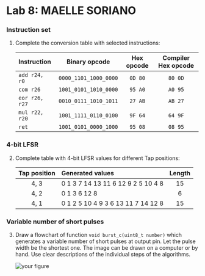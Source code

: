 # Lab 8: MAELLE SORIANO

### Instruction set

1. Complete the conversion table with selected instructions:

   | **Instruction** | **Binary opcode** | **Hex opcode** | **Compiler Hex opcode** |
   | :-- | :-: | :-: | :-: |
   | `add r24, r0` | `0000_1101_1000_0000` | `0D 80`  | `80 0D` |
   | `com r26` |`1001_0101_1010_0000` | `95 A0` | `A0 95` |
   | `eor r26, r27` | `0010_0111_1010_1011` | `27 AB` | `AB 27` |
   | `mul r22, r20` | `1001_1111_0110_0100` | `9F 64` | `64 9F` |
   | `ret` | `1001_0101_0000_1000` | `95 08` | `08 95` |

### 4-bit LFSR

2. Complete table with 4-bit LFSR values for different Tap positions:

   | **Tap position** | **Generated values** | **Length** |
   | :-: | :-- | :-: |
   | 4, 3 | 0 1 3 7 14 13 11 6 12 9 2 5 10 4 8 | 15  |
   | 4, 2 | 0 1 3 6 12 8 | 6 |
   | 4, 1 | 0 1 2 5 10 4 9 3 6 13 11 7 14 12 8 | 15 |

### Variable number of short pulses

3. Draw a flowchart of function `void burst_c(uint8_t number)` which generates a variable number of short pulses at output pin. Let the pulse width be the shortest one. The image can be drawn on a computer or by hand. Use clear descriptions of the individual steps of the algorithms.

   ![your figure]()
